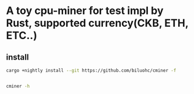 # A toy cpu-miner for test impl by Rust, supported currency(CKB, ETH, ETC..)

## install 

```sh
cargo +nightly install --git https://github.com/biluohc/cminer -f


cminer -h
```

